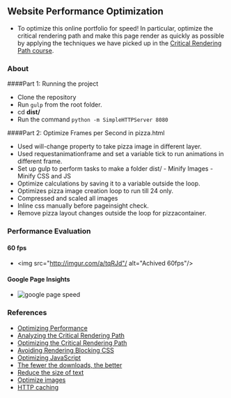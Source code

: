 ## Website Performance Optimization 
- To optimize this online portfolio for speed! In particular, optimize the critical rendering path and make this page render as quickly as possible by applying the techniques we have picked up in the [Critical Rendering Path course](https://www.udacity.com/course/ud884).

### About

####Part 1: Running the project
  - Clone the repository 
  - Run `gulp` from the root folder.
  - cd **dist/** 
  - Run the command `python -m SimpleHTTPServer 8080`

####Part 2: Optimize Frames per Second in pizza.html
  - Used will-change property to take pizza image in different layer.
  - Used requestanimationframe and set a variable tick to run animations in different frame.
  - Set up gulp to perform tasks to make a folder dist/
        - Minify Images
        - Minify CSS and JS
  - Optimize calculations by saving it to a variable outside the loop.
  - Optimizes pizza image creation loop to run till 24 only.
  - Compressed and scaled all images
  - Inline css manually before pageinsight check.
  - Remove pizza layout changes outside the loop for pizzacontainer. 

### Performance Evaluation
  #### 60 fps
  * <img src="http://imgur.com/a/tqRJd"/ alt="Achived 60fps"/>
  #### Google Page Insights
  * <img src ="http://imgur.com/a/x6W2Z" alt="google page speed"/>
  
### References
* [Optimizing Performance](https://developers.google.com/web/fundamentals/performance/ "web performance")
* [Analyzing the Critical Rendering Path](https://developers.google.com/web/fundamentals/performance/critical-rendering-path/analyzing-crp.html "analyzing crp")
* [Optimizing the Critical Rendering Path](https://developers.google.com/web/fundamentals/performance/critical-rendering-path/optimizing-critical-rendering-path.html "optimize the crp!")
* [Avoiding Rendering Blocking CSS](https://developers.google.com/web/fundamentals/performance/critical-rendering-path/render-blocking-css.html "render blocking css")
* [Optimizing JavaScript](https://developers.google.com/web/fundamentals/performance/critical-rendering-path/adding-interactivity-with-javascript.html "javascript")
* <a href="https://developers.google.com/web/fundamentals/performance/optimizing-content-efficiency/eliminate-downloads.html">The fewer the downloads, the better</a>
* <a href="https://developers.google.com/web/fundamentals/performance/optimizing-content-efficiency/optimize-encoding-and-transfer.html">Reduce the size of text</a>
* <a href="https://developers.google.com/web/fundamentals/performance/optimizing-content-efficiency/image-optimization.html">Optimize images</a>
* <a href="https://developers.google.com/web/fundamentals/performance/optimizing-content-efficiency/http-caching.html">HTTP caching</a>


